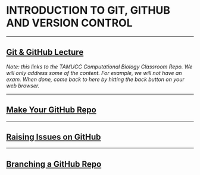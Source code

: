# INTRODUCTION TO GIT, GITHUB AND VERSION CONTROL

---

## [Git & GitHub Lecture](https://github.com/tamucc-comp-bio/classroom_repo_2023/blob/master/lectures/lecture04.md#iv-version-control)

_Note: this links to the TAMUCC Computational Biology Classroom Repo. We will only address some of the content. For example, we will not have an exam. When done, come back to here by hitting the back button on your web browser._

---

## [Make Your GitHub Repo](../tutorial_github_makerepo)

---

## [Raising Issues on GitHub](../tutorial_github_issues/README.md)

---

## [Branching a GitHub Repo](../tutorial_github_branching/README.md)

